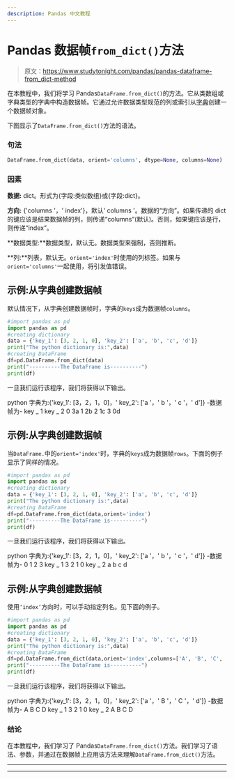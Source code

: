 ```yaml
---
description: Pandas 中文教程
---
```


# Pandas 数据帧`from_dict()`方法

> 原文：<https://www.studytonight.com/pandas/pandas-dataframe-from_dict-method>

在本教程中，我们将学习 Pandas`DataFrame.from_dict()`的方法。它从类数组或字典类型的字典中构造数据帧。它通过允许数据类型规范的列或索引从[字典](https://www.studytonight.com/python/dictionaries-in-python)创建一个数据帧对象。

下图显示了`DataFrame.from_dict()`方法的语法。

### 句法

```py
DataFrame.from_dict(data, orient='columns', dtype=None, columns=None)
```

### 因素

**数据:** dict。形式为{字段:类似数组}或{字段:dict}。

**方向:** {'columns '，' index'}，默认' columns '。数据的“方向”。如果传递的 dict 的键应该是结果数据帧的列，则传递“columns”(默认)。否则，如果键应该是行，则传递“index”。

**数据类型:**数据类型，默认无。数据类型来强制，否则推断。

**列:**列表，默认无。`orient='index'`时使用的列标签。如果与`orient='columns'`一起使用，将引发值错误。

## 示例:从字典创建数据帧

默认情况下，从字典创建数据帧时，字典的`keys`成为数据帧`columns`。

```py
#import pandas as pd
import pandas as pd
#creating dictionary
data = {'key_1': [3, 2, 1, 0], 'key_2': ['a', 'b', 'c', 'd']}
print("The python dictionary is:",data)
#creating DataFrame
df=pd.DataFrame.from_dict(data)
print("----------The DataFrame is----------")
print(df)
```

一旦我们运行该程序，我们将获得以下输出。

python 字典为:{'key_1': [3，2，1，0]，' key_2': ['a '，' b '，' c '，' d']}
-数据帧为-
key _ 1 key _ 2
0 3a
1 2b
2 1c
3 0d

## 示例:从字典创建数据帧

当`DataFrame.`中的`orient='index'`时，字典的`keys`成为数据帧`rows`。下面的例子显示了同样的情况。

```py
#import pandas as pd
import pandas as pd
#creating dictionary
data = {'key_1': [3, 2, 1, 0], 'key_2': ['a', 'b', 'c', 'd']}
print("The python dictionary is:",data)
#creating DataFrame
df=pd.DataFrame.from_dict(data,orient='index')
print("----------The DataFrame is----------")
print(df)
```

一旦我们运行该程序，我们将获得以下输出。

python 字典为:{'key_1': [3，2，1，0]，' key_2': ['a '，' b '，' c '，' d']}
-数据帧为-
0 1 2 3
key _ 1 3 2 1 0
key _ 2 a b c d

## 示例:从字典创建数据帧

使用`‘index’`方向时，可以手动指定列名。见下面的例子。

```py
#import pandas as pd
import pandas as pd
#creating dictionary
data = {'key_1': [3, 2, 1, 0], 'key_2': ['a', 'b', 'c', 'd']}
print("The python dictionary is:",data)
#creating DataFrame
df=pd.DataFrame.from_dict(data,orient='index',columns=['A', 'B', 'C', 'D'])
print("----------The DataFrame is----------")
print(df)
```

一旦我们运行该程序，我们将获得以下输出。

python 字典为:{'key_1': [3，2，1，0]，' key_2': ['a '，' B '，' C '，' d']}
-数据帧为-
A B C D
key _ 1 3 2 1 0
key _ 2 A B C D

### 结论

在本教程中，我们学习了 Pandas`DataFrame.from_dict()`方法。我们学习了语法、参数，并通过在数据帧上应用该方法来理解`DataFrame.from_dict()`方法。

* * *

* * *